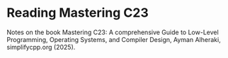 # Reading Mastering C23

Notes on the book Mastering C23: A comprehensive Guide to Low-Level Programming, Operating Systems, and Compiler Design, Ayman Alheraki, simplifycpp.org (2025).
